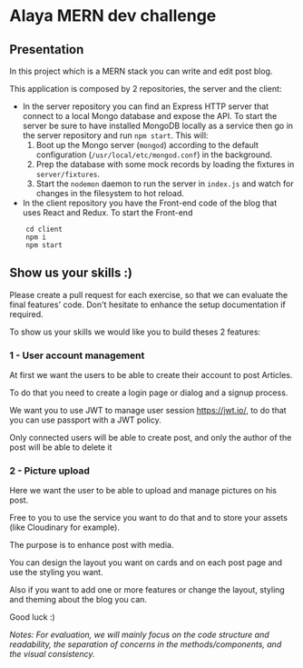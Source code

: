 
# Alaya MERN dev challenge 

## Presentation

In this project which is a MERN stack you can write and edit post blog.

This application is composed by 2 repositories, the server and the client:

- In the server repository you can find an Express HTTP server that connect to a local Mongo database and expose
the API.
To start the server be sure to have installed MongoDB locally as a service then go in the server repository and run `npm start`. This will:
  1. Boot up the Mongo server (`mongod`) according to the default configuration (`/usr/local/etc/mongod.conf`) in the background.
  1. Prep the database with some mock records by loading the fixtures in `server/fixtures`.
  1. Start the `nodemon` daemon to run the server in `index.js` and watch for changes in the filesystem to hot reload.
- In the client repository you have the Front-end code of the blog that uses React and Redux.
To start the Front-end
```
    cd client
    npm i
    npm start
```

## Show us your skills :)

Please create a pull request for each exercise, so that we can evaluate the final features' code.
Don't hesitate to enhance the setup documentation if required.

To show us your skills we would like you to build theses 2 features:

### 1 - User account management

At first we want the users to be able to create their account to post Articles.

To do that you need to create a login page or dialog and a signup process.

We want you to use JWT to manage user session https://jwt.io/, to do that you can use passport with a JWT policy.

Only connected users will be able to create post, and only the author of the post will be able to delete it

### 2 - Picture upload

Here we want the user to be able to upload and manage pictures on his post.

Free to you to use the service you want to do that and to store your assets (like Cloudinary for example).

The purpose is to enhance post with media.

You can design the layout you want on cards and on each post page and use the styling you want.

Also if you want to add one or more features or change the layout, styling and theming about the blog you can.

Good luck :)

_Notes: For evaluation, we will mainly focus on the code structure and readability, the separation of concerns in the methods/components, and the visual consistency._
